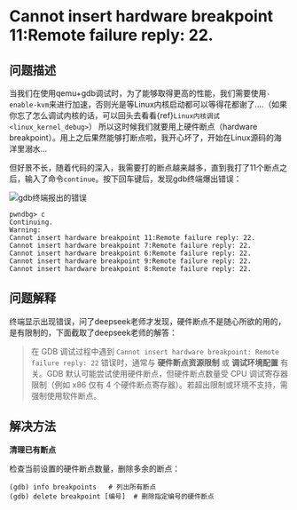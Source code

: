 # Cannot insert hardware breakpoint 11:Remote failure reply: 22.

## 问题描述 

当我们在使用qemu+gdb调试时，为了能够取得更高的性能，我们需要使用`-enable-kvm`来进行加速，否则光是等Linux内核启动都可以等得花都谢了....（如果你忘了怎么调试内核的话，可以回头去看看{ref}`Linux内核调试<linux_kernel_debug>`）
所以这时候我们就要用上硬件断点（hardware breakpoint）。用上之后果然能够打断点啦，我开心坏了，开始在Linux源码的海洋里溺水...

但好景不长，随着代码的深入，我需要打的断点越来越多，直到我打了11个断点之后，输入了命令`continue`。按下回车键后，发现gdb终端爆出错误：

![gdb终端报出的错误](1.png)

```console
pwndbg> c
Continuing.
Warning:
Cannot insert hardware breakpoint 11:Remote failure reply: 22.
Cannot insert hardware breakpoint 7:Remote failure reply: 22.
Cannot insert hardware breakpoint 6:Remote failure reply: 22.
Cannot insert hardware breakpoint 9:Remote failure reply: 22.
Cannot insert hardware breakpoint 8:Remote failure reply: 22.
```

## 问题解释

终端显示出现错误，问了deepseek老师才发现，硬件断点不是随心所欲的用的，是有限制的，下面截取了deepseek老师的解答：

> 在 GDB 调试过程中遇到 `Cannot insert hardware breakpoint: Remote failure reply: 22` 错误时，通常与 **硬件断点资源限制** 或 **调试环境配置** 有关。GDB 默认可能尝试使用硬件断点，但硬件断点数量受 CPU 调试寄存器限制（例如 x86 仅有 4 个硬件断点寄存器）。若超出限制或环境不支持，需强制使用软件断点。

## 解决方法

**清理已有断点**

检查当前设置的硬件断点数量，删除多余的断点：

```console
(gdb) info breakpoints   # 列出所有断点
(gdb) delete breakpoint [编号]  # 删除指定编号的硬件断点
```


